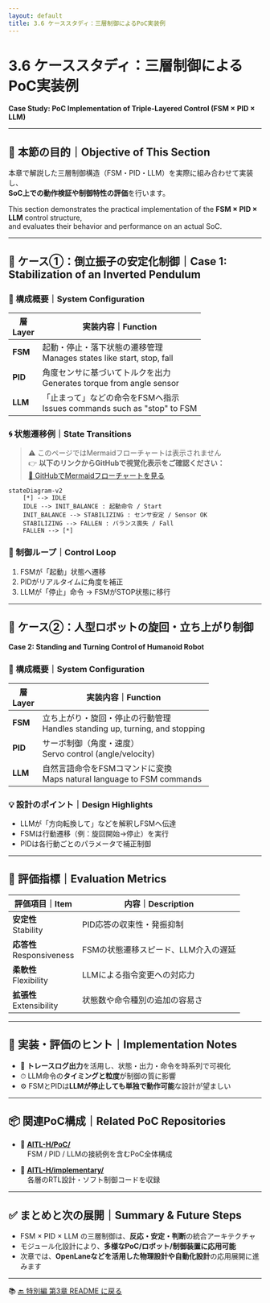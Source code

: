 ```yaml
---
layout: default
title: 3.6 ケーススタディ：三層制御によるPoC実装例
---
```


# 3.6 ケーススタディ：三層制御によるPoC実装例  
**Case Study: PoC Implementation of Triple-Layered Control (FSM × PID × LLM)**

---

## 🎯 本節の目的｜Objective of This Section

本章で解説した三層制御構造（FSM・PID・LLM）を実際に組み合わせて実装し、  
**SoC上での動作検証や制御特性の評価**を行います。

This section demonstrates the practical implementation of the **FSM × PID × LLM** control structure,  
and evaluates their behavior and performance on an actual SoC.

---

## 🧪 ケース①：倒立振子の安定化制御｜Case 1: Stabilization of an Inverted Pendulum

### 📌 構成概要｜System Configuration

| 層<br>Layer | 実装内容｜Function |
|-------------|--------------------|
| **FSM**     | 起動・停止・落下状態の遷移管理<br>Manages states like start, stop, fall |
| **PID**     | 角度センサに基づいてトルクを出力<br>Generates torque from angle sensor |
| **LLM**     | 「止まって」などの命令をFSMへ指示<br>Issues commands such as "stop" to FSM |

### 🌀 状態遷移例｜State Transitions

> ⚠️ このページではMermaidフローチャートは表示されません  
> 👉 **以下のリンクからGitHubで視覚化表示をご確認ください：**  
> [📎 GitHubでMermaidフローチャートを見る](https://github.com/Samizo-AITL/Edusemi-v4x/blob/main/f_chapter3_socsystem/docs/3_6_case_study.md)

```mermaid
stateDiagram-v2
    [*] --> IDLE
    IDLE --> INIT_BALANCE : 起動命令 / Start
    INIT_BALANCE --> STABILIZING : センサ安定 / Sensor OK
    STABILIZING --> FALLEN : バランス喪失 / Fall
    FALLEN --> [*]
```    

### 🔁 制御ループ｜Control Loop

1. FSMが「起動」状態へ遷移  
2. PIDがリアルタイムに角度を補正  
3. LLMが「停止」命令 → FSMがSTOP状態に移行

---

## 🤖 ケース②：人型ロボットの旋回・立ち上がり制御  
**Case 2: Standing and Turning Control of Humanoid Robot**

### 📌 構成概要｜System Configuration

| 層<br>Layer | 実装内容｜Function |
|-------------|--------------------|
| **FSM**     | 立ち上がり・旋回・停止の行動管理<br>Handles standing up, turning, and stopping |
| **PID**     | サーボ制御（角度・速度）<br>Servo control (angle/velocity) |
| **LLM**     | 自然言語命令をFSMコマンドに変換<br>Maps natural language to FSM commands |

### 💡 設計のポイント｜Design Highlights

- LLMが「方向転換して」などを解釈しFSMへ伝達  
- FSMは行動遷移（例：旋回開始→停止）を実行  
- PIDは各行動ごとのパラメータで補正制御

---

## 🧭 評価指標｜Evaluation Metrics

| 評価項目｜Item | 内容｜Description |
|--------------|----------------|
| **安定性**<br>Stability | PID応答の収束性・発振抑制 |
| **応答性**<br>Responsiveness | FSMの状態遷移スピード、LLM介入の遅延 |
| **柔軟性**<br>Flexibility | LLMによる指令変更への対応力 |
| **拡張性**<br>Extensibility | 状態数や命令種別の追加の容易さ |

---

## 📝 実装・評価のヒント｜Implementation Notes

- 🧾 **トレースログ出力**を活用し、状態・出力・命令を時系列で可視化  
- ⏱ LLM命令の**タイミングと粒度**が制御の質に影響  
- ⚙ FSMとPIDは**LLMが停止しても単独で動作可能**な設計が望ましい

---

## 📦 関連PoC構成｜Related PoC Repositories

- 🔗 [**AITL-H/PoC/**](https://github.com/Samizo-AITL/AITL-H/tree/main/PoC)  
　FSM / PID / LLMの接続例を含むPoC全体構成

- 🔗 [**AITL-H/implementary/**](https://github.com/Samizo-AITL/AITL-H/tree/main/implementary)  
　各層のRTL設計・ソフト制御コードを収録

---

## ✅ まとめと次の展開｜Summary & Future Steps

- FSM × PID × LLM の三層制御は、**反応・安定・判断**の統合アーキテクチャ
- モジュール化設計により、**多様なPoC/ロボット/制御装置に応用可能**
- 次章では、**OpenLaneなどを活用した物理設計や自動化設計**の応用展開に進みます

---

📚 [🔙 特別編 第3章 README に戻る](../README.md)
